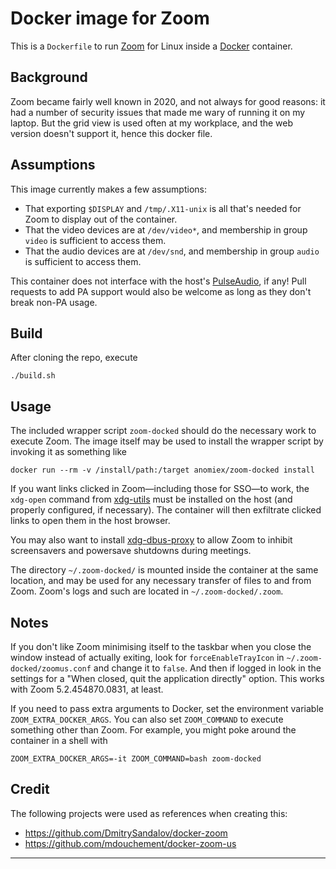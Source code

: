 # Docker image for Zoom #

This is a `Dockerfile` to run [Zoom] for Linux inside a [Docker] container.

## Background ##

Zoom became fairly well known in 2020, and not always for good reasons: it had a number of security
issues that made me wary of running it on my laptop. But the grid view is used often at my
workplace, and the web version doesn't support it, hence this docker file.

## Assumptions ##

This image currently makes a few assumptions:

* That exporting `$DISPLAY` and `/tmp/.X11-unix` is all that's needed for Zoom to display out of the
  container.
* That the video devices are at `/dev/video*`, and membership in group `video` is sufficient to
  access them.
* That the audio devices are at `/dev/snd`, and membership in group `audio` is sufficient to access
  them.

This container does not interface with the host's [PulseAudio], if any! Pull requests to add PA
support would also be welcome as long as they don't break non-PA usage.

## Build ##

After cloning the repo, execute

```
./build.sh
```

## Usage ##

The included wrapper script `zoom-docked` should do the necessary work to execute Zoom. The image
itself may be used to install the wrapper script by invoking it as something like
```
docker run --rm -v /install/path:/target anomiex/zoom-docked install
```

If you want links clicked in Zoom—including those for SSO—to work, the `xdg-open` command from
[xdg-utils] must be installed on the host (and properly configured, if necessary). The container
will then exfiltrate clicked links to open them in the host browser.

You may also want to install [xdg-dbus-proxy] to allow Zoom to inhibit screensavers and powersave
shutdowns during meetings.

The directory `~/.zoom-docked/` is mounted inside the container at the same location, and may be
used for any necessary transfer of files to and from Zoom. Zoom's logs and such are located in
`~/.zoom-docked/.zoom`.

## Notes ##

If you don't like Zoom minimising itself to the taskbar when you close the window instead of
actually exiting, look for `forceEnableTrayIcon` in `~/.zoom-docked/zoomus.conf` and change it to
`false`. And then if logged in look in the settings for a "When closed, quit the application
directly" option. This works with Zoom 5.2.454870.0831, at least.

If you need to pass extra arguments to Docker, set the environment variable
`ZOOM_EXTRA_DOCKER_ARGS`. You can also set `ZOOM_COMMAND` to execute something other than Zoom. For
example, you might poke around the container in a shell with
```
ZOOM_EXTRA_DOCKER_ARGS=-it ZOOM_COMMAND=bash zoom-docked
```

## Credit ##

The following projects were used as references when creating this:

* https://github.com/DmitrySandalov/docker-zoom
* https://github.com/mdouchement/docker-zoom-us

---
[Zoom]: http://www.zoom.us/
[Docker]: https://www.docker.com/
[PulseAudio]: https://www.freedesktop.org/wiki/Software/PulseAudio/
[xdg-utils]: https://www.freedesktop.org/wiki/Software/xdg-utils/
[xdg-dbus-proxy]: https://github.com/flatpak/xdg-dbus-proxy
